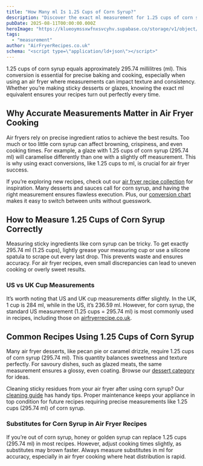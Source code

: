 ```yaml
---
title: "How Many ml Is 1.25 Cups of Corn Syrup?"
description: "Discover the exact ml measurement for 1.25 cups of corn syrup with our easy conversion guide—perfect for air fryer recipes!"
pubDate: 2025-08-11T00:00:00.000Z
heroImage: "https://klueoymssxwfnxsvcyhv.supabase.co/storage/v1/object/public/md/how-many-ml-is-1-25-cups-of-corn-syrup-74fdb104.webp"
tags:
  - "measurement"
author: "AirFryerRecipes.co.uk"
schema: "<script type=\"application/ld+json\"></script>"
---
```


<p>1.25 cups of corn syrup equals approximately 295.74 millilitres (ml). This conversion is essential for precise baking and cooking, especially when using an air fryer where measurements can impact texture and consistency. Whether you’re making sticky desserts or glazes, knowing the exact ml equivalent ensures your recipes turn out perfectly every time.</p>  

<h2>Why Accurate Measurements Matter in Air Fryer Cooking</h2>  
<p>Air fryers rely on precise ingredient ratios to achieve the best results. Too much or too little corn syrup can affect browning, crispiness, and even cooking times. For example, a glaze with 1.25 cups of corn syrup (295.74 ml) will caramelise differently than one with a slightly off measurement. This is why using exact conversions, like 1.25 cups to ml, is crucial for air fryer success.</p>  
<p>If you’re exploring new recipes, check out our <a href=https://www.airfryerrecipe.co.uk/recipes>air fryer recipe collection</a> for inspiration. Many desserts and sauces call for corn syrup, and having the right measurement ensures flawless execution. Plus, our <a href=https://www.airfryerrecipe.co.uk/air-fryer-conversion-chart>conversion chart</a> makes it easy to switch between units without guesswork.</p>  

<h2>How to Measure 1.25 Cups of Corn Syrup Correctly</h2>  
<p>Measuring sticky ingredients like corn syrup can be tricky. To get exactly 295.74 ml (1.25 cups), lightly grease your measuring cup or use a silicone spatula to scrape out every last drop. This prevents waste and ensures accuracy. For air fryer recipes, even small discrepancies can lead to uneven cooking or overly sweet results.</p>  

<h3>US vs UK Cup Measurements</h3>  
<p>It’s worth noting that US and UK cup measurements differ slightly. In the UK, 1 cup is 284 ml, while in the US, it’s 236.59 ml. However, for corn syrup, the standard US measurement (1.25 cups = 295.74 ml) is most commonly used in recipes, including those on <a href=https://www.airfryerrecipe.co.uk>airfryerrecipe.co.uk</a>.</p>  

<h2>Common Recipes Using 1.25 Cups of Corn Syrup</h2>  
<p>Many air fryer desserts, like pecan pie or caramel drizzle, require 1.25 cups of corn syrup (295.74 ml). This quantity balances sweetness and texture perfectly. For savoury dishes, such as glazed meats, the same measurement ensures a glossy, even coating. Browse our <a href=https://www.airfryerrecipe.co.uk/recipe-category/dessert>dessert category</a> for ideas.</p>  
<p>Cleaning sticky residues from your air fryer after using corn syrup? Our <a href=https://www.airfryerrecipe.co.uk/air-fryer-cleaner>cleaning guide</a> has handy tips. Proper maintenance keeps your appliance in top condition for future recipes requiring precise measurements like 1.25 cups (295.74 ml) of corn syrup.</p>  

<h3>Substitutes for Corn Syrup in Air Fryer Recipes</h3>  
<p>If you’re out of corn syrup, honey or golden syrup can replace 1.25 cups (295.74 ml) in most recipes. However, adjust cooking times slightly, as substitutes may brown faster. Always measure substitutes in ml for accuracy, especially in air fryer cooking where heat distribution is rapid.</p>